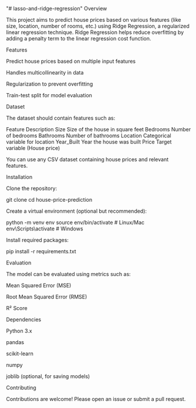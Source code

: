"# lasso-and-ridge-regression"
Overview

This project aims to predict house prices based on various features (like size, location, number of rooms, etc.) using Ridge Regression, a regularized linear regression technique. Ridge Regression helps reduce overfitting by adding a penalty term to the linear regression cost function.

Features

Predict house prices based on multiple input features

Handles multicollinearity in data

Regularization to prevent overfitting

Train-test split for model evaluation

Dataset

The dataset should contain features such as:

Feature	Description
Size	Size of the house in square feet
Bedrooms	Number of bedrooms
Bathrooms	Number of bathrooms
Location	Categorical variable for location
Year_Built	Year the house was built
Price	Target variable (House price)

You can use any CSV dataset containing house prices and relevant features.

Installation

Clone the repository:

git clone <repository-url>
cd house-price-prediction


Create a virtual environment (optional but recommended):

python -m venv env
source env/bin/activate  # Linux/Mac
env\Scripts\activate     # Windows


Install required packages:

pip install -r requirements.txt

Evaluation

The model can be evaluated using metrics such as:

Mean Squared Error (MSE)

Root Mean Squared Error (RMSE)

R² Score

Dependencies

Python 3.x

pandas

scikit-learn

numpy

joblib (optional, for saving models)

Contributing

Contributions are welcome! Please open an issue or submit a pull request.
